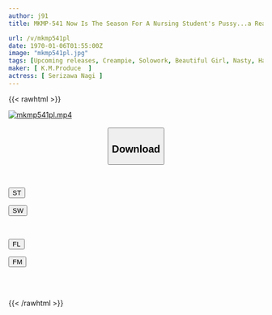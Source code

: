 ```yaml
---
author: j91
title: MKMP-541 Now Is The Season For A Nursing Student's Pussy...a Real Creampie. Nagi Serizawa's First Big Cock Piston Makes Her Body Float Every Time It Hits The Cervix

url: /v/mkmp541pl
date: 1970-01-06T01:55:00Z
image: "mkmp541pl.jpg"
tags: [Upcoming releases, Creampie, Solowork, Beautiful Girl, Nasty, Hardcore, Breasts, Slender	]
maker: [ K.M.Produce  ]
actress: [ Serizawa Nagi ]
---
```



{{< rawhtml >}}

<div class="video" data-videoid="pending_link_2.html">
    <a href="javascript:;">
        <img src="/v/mkmp541pl/mkmp541pl.jpg" width="WIDTH" height="HEIGHT" alt="mkmp541pl.mp4" loading="lazy">
    </a>
</div>

<script type="text/javascript" src="https://j91.asia/asset/on-demand-pend.js"></script>

<br>
  <link rel="stylesheet" href="https://j91.asia/asset/bs5.css">
  
  <center>
  <button class="btn btn-primary" type="button" data-bs-toggle="collapse" data-bs-target=".multi-collapse" aria-expanded="false" aria-controls="multiCollapseExample1 multiCollapseExample2"><h2>Download</h2></button></center>
</p>
<div class="row">
  <div class="col">
    <div class="collapse multi-collapse" id="multiCollapseExample1">
      <div class="card card-body">
	      	      <br>
<div class="buttons">  
<p><a href="https://j91.asia/pending_link_2.html" target="_blank"><button class="btn-hover color-3"><i class="fa fa-download"></i> ST</button></a></p>
<p><a href="https://j91.asia/pending_link_2.html" target="_blank"><button class="btn-hover color-2"><i class="fa fa-download"></i> SW</button></a></p></div>
    </div>
  </div>
</div>
  <div class="col">
    <div class="collapse multi-collapse" id="multiCollapseExample2">
      <div class="card card-body">
	      <br>
<div class="buttons">
<p><a href="https://j91.asia/pending_link_2.html" target="_blank"><button class="btn-hover color-9"><i class="fa fa-download"></i> FL</button></a></p>
<p><a href="https://j91.asia/pending_link_2.html" target="_blank"><button class="btn-hover color-8"><i class="fa fa-download"></i> FM</button></a></p></div>
<br><br>
      </div>
    </div>
  </div>
</div>

{{< /rawhtml >}}